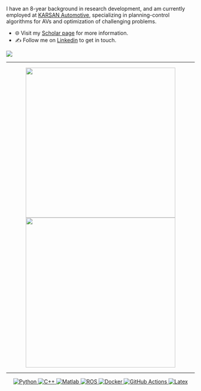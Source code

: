 I have an 8-year background in research development, and am currently employed at [KARSAN Automotive](https://www.karsan.com/en/autonomous-e-atak-highlights), specializing in planning-control algorithms for AVs and optimization of challenging problems.

- 🌐 Visit my [Scholar page](https://scholar.google.com/citations?user=GkOZc58AAAAJ&hl=tr&oi=ao) for more information.
- ✍️ Follow me on [Linkedin](https://www.linkedin.com/in/yigit-kuyu/) to get in touch.

![](https://komarev.com/ghpvc/?username=Yigit-Kuyu)

---

<p align="center">
  <img src="https://github-readme-stats.vercel.app/api?username=Yigit-Kuyu&show_icons=true&theme=bear" width="400">
  <img src="https://github-readme-streak-stats.herokuapp.com?user=Yigit-Kuyu&theme=dark&hide_border=true" width="400">
</p>

---
<p align="center">
  <a href="https://www.python.org/" target="_blank">
    <img src="https://img.shields.io/badge/Python-%2314354C.svg?style=flat-square&logo=python&logoColor=white" alt="Python">
  </a>
  <a href="https://cplusplus.com/" target="_blank">
    <img src="https://img.shields.io/badge/-C++-blue?logo=cplusplus" alt="C++">
  </a>
  <a href="https://www.mathworks.com/" target="_blank">
    <img src="https://img.shields.io/badge/-Matlab-blue?logo=Matlab" alt="Matlab">
  </a>
  <a href="https://docs.ros.org/en/humble/index.html" target="_blank">
    <img src="https://img.shields.io/badge/ROS-%23E34F26.svg?style=flat-square&logo=ROS&logoColor=white" alt="ROS">
  </a>
  <a href="https://www.docker.com/" target="_blank">
    <img src="https://img.shields.io/badge/Docker-%232496ED.svg?style=flat-square&logo=docker&logoColor=white" alt="Docker">
  </a>
  <a href="https://github.com/features/actions" target="_blank">
    <img src="https://img.shields.io/badge/GitHub%20Actions-%232671E5.svg?style=flat-square&logo=github-actions&logoColor=white" alt="GitHub Actions">
  </a>
   <a href="https://www.overleaf.com" target="_blank">
    <img src="https://img.shields.io/badge/latex-%232671E5.svg?style=flat-square&logo=Latex&logoColor=white" alt="Latex">
  </a>
</p>
